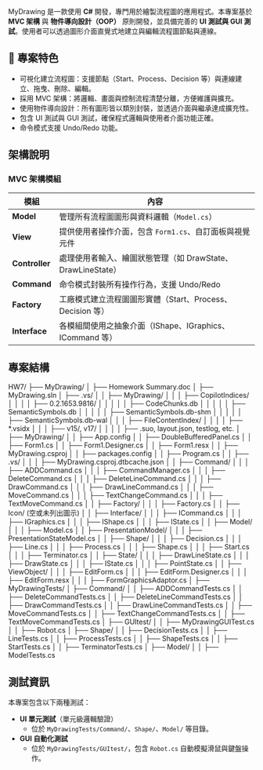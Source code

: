 MyDrawing 是一款使用 **C#** 開發，專門用於繪製流程圖的應用程式。本專案基於 **MVC 架構** 與 **物件導向設計（OOP）** 原則開發，並具備完善的 **UI 測試與 GUI 測試**。使用者可以透過圖形介面直覺式地建立與編輯流程圖節點與連線。

## 📌 專案特色

-  可視化建立流程圖：支援節點（Start、Process、Decision 等）與連線建立、拖曳、刪除、編輯。
-  採用 MVC 架構：將邏輯、畫面與控制流程清楚分離，方便維護與擴充。
-  使用物件導向設計：所有圖形皆以類別封裝，並透過介面與繼承達成擴充性。
-  包含 UI 測試與 GUI 測試，確保程式邏輯與使用者介面功能正確。
-  命令模式支援 Undo/Redo 功能。

##  架構說明

### MVC 架構模組

| 模組 | 內容 |
|------|------|
| **Model** | 管理所有流程圖圖形與資料邏輯（`Model.cs`） |
| **View** | 提供使用者操作介面，包含 `Form1.cs`、自訂面板與視覺元件 |
| **Controller** | 處理使用者輸入、繪圖狀態管理（如 DrawState、DrawLineState） |
| **Command** | 命令模式封裝所有操作行為，支援 Undo/Redo |
| **Factory** | 工廠模式建立流程圖圖形實體（Start、Process、Decision 等） |
| **Interface** | 各模組間使用之抽象介面（IShape、IGraphics、ICommand 等） |

##  專案結構
HW7/
├── MyDrawing/
│   ├── Homework Summary.doc
│   ├── MyDrawing.sln
│   ├── .vs/
│   │   ├── MyDrawing/
│   │   │   ├── CopilotIndices/
│   │   │   │   ├── 0.2.1653.9816/
│   │   │   │   │   ├── CodeChunks.db
│   │   │   │   │   ├── SemanticSymbols.db
│   │   │   │   │   ├── SemanticSymbols.db-shm
│   │   │   │   │   ├── SemanticSymbols.db-wal
│   │   │   ├── FileContentIndex/
│   │   │   │   ├── *.vsidx
│   │   │   ├── v15/, v17/
│   │   │   │   ├── .suo, layout.json, testlog, etc.
│   ├── MyDrawing/
│   │   ├── App.config
│   │   ├── DoubleBufferedPanel.cs
│   │   ├── Form1.cs
│   │   ├── Form1.Designer.cs
│   │   ├── Form1.resx
│   │   ├── MyDrawing.csproj
│   │   ├── packages.config
│   │   ├── Program.cs
│   │   ├── .vs/
│   │   │   ├── MyDrawing.csproj.dtbcache.json
│   │   ├── Command/
│   │   │   ├── ADDCommand.cs
│   │   │   ├── CommandManager.cs
│   │   │   ├── DeleteCommand.cs
│   │   │   ├── DeleteLineCommand.cs
│   │   │   ├── DrawCommand.cs
│   │   │   ├── DrawLineCommand.cs
│   │   │   ├── MoveCommand.cs
│   │   │   ├── TextChangeCommand.cs
│   │   │   ├── TextMoveCommand.cs
│   │   ├── Factory/
│   │   │   ├── Factory.cs
│   │   ├── Icon/  (空或未列出圖示)
│   │   ├── Interface/
│   │   │   ├── ICommand.cs
│   │   │   ├── IGraphics.cs
│   │   │   ├── IShape.cs
│   │   │   ├── IState.cs
│   │   ├── Model/
│   │   │   ├── Model.cs
│   │   ├── PresentationModel/
│   │   │   ├── PresentationStateModel.cs
│   │   ├── Shape/
│   │   │   ├── Decision.cs
│   │   │   ├── Line.cs
│   │   │   ├── Process.cs
│   │   │   ├── Shape.cs
│   │   │   ├── Start.cs
│   │   │   ├── Terminator.cs
│   │   ├── State/
│   │   │   ├── DrawLineState.cs
│   │   │   ├── DrawState.cs
│   │   │   ├── IState.cs
│   │   │   ├── PointState.cs
│   │   ├── ViewObject/
│   │   │   ├── EditForm.cs
│   │   │   ├── EditForm.Designer.cs
│   │   │   ├── EditForm.resx
│   │   │   ├── FormGraphicsAdaptor.cs
│
├── MyDrawingTests/
│   ├── Command/
│   │   ├── ADDCommandTests.cs
│   │   ├── DeleteCommandTests.cs
│   │   ├── DeleteLineCommandTests.cs
│   │   ├── DrawCommandTests.cs
│   │   ├── DrawLineCommandTests.cs
│   │   ├── MoveCommandTests.cs
│   │   ├── TextChangeCommandTests.cs
│   │   ├── TextMoveCommandTests.cs
│   ├── GUItest/
│   │   ├── MyDrawingGUITest.cs
│   │   ├── Robot.cs
│   ├── Shape/
│   │   ├── DecisionTests.cs
│   │   ├── LineTests.cs
│   │   ├── ProcessTests.cs
│   │   ├── ShapeTests.cs
│   │   ├── StartTests.cs
│   │   ├── TerminatorTests.cs
│   ├── Model/
│   │   ├── ModelTests.cs

## 測試資訊

本專案包含以下兩種測試：

- **UI 單元測試**（單元級邏輯驗證）
  - 位於 `MyDrawingTests/Command/`、`Shape/`、`Model/` 等目錄。
- **GUI 自動化測試**
  - 位於 `MyDrawingTests/GUItest/`，包含 `Robot.cs` 自動模擬滑鼠與鍵盤操作。

